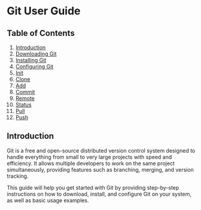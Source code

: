 # Git User Guide

## Table of Contents

1. [Introduction](#introduction)
2. [Downloading Git](https://git-scm.com/download/win)
3. [Installing Git](install.md)
4. [Configuring Git](config.md)
5. [Init](init.md)
6. [Clone](clone.md)
7. [Add](add.md)
8. [Commit](commit.md)
9. [Remote](remote.md)
10. [Status](status.md)
11. [Pull](pull.md)
12. [Push](push.md)


## Introduction

Git is a free and open-source distributed version control system designed to handle everything from small to very large projects with speed and efficiency. It allows multiple developers to work on the same project simultaneously, providing features such as branching, merging, and version tracking.

This guide will help you get started with Git by providing step-by-step instructions on how to download, install, and configure Git on your system, as well as basic usage examples.
